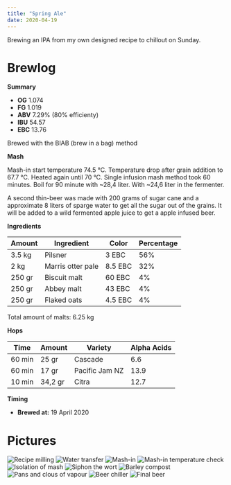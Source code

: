 ```yaml
---
title: "Spring Ale"
date: 2020-04-19
---
```


Brewing an IPA from my own designed recipe to chillout on Sunday.

# Brewlog

**Summary**

* **OG** 1.074
* **FG** 1.019
* **ABV** 7.29% (80% efficienty)
* **IBU** 54.57
* **EBC** 13.76

Brewed with the BIAB (brew in a bag) method

**Mash**

Mash-in start temperature 74.5 °C. Temperature drop after grain addition to 67.7 °C. Heated again until 70 °C. Single infusion mash method took 60 minutes. Boil for 90 minute with ~28,4 liter. With ~24,6 liter in the fermenter.

A second thin-beer was made with 200 grams of sugar cane and a approximate 8 liters of sparge water to get all the
sugar out of the grains. It will be added to a wild fermented apple juice to get a apple infused beer. 

**Ingredients**

| Amount     | Ingredient           | Color    | Percentage |
|------------|----------------------|----------|------------|
| 3.5 kg     | Pilsner              | 3 EBC    | 56%        |
| 2 kg       | Marris otter pale    | 8.5 EBC  | 32%        |
| 250 gr     | Biscuit malt         | 60 EBC   | 4%         |
| 250 gr     | Abbey malt           | 43 EBC   | 4%         |
| 250 gr     | Flaked oats          | 4.5 EBC  | 4%         |

Total amount of malts: 6.25 kg


**Hops**

| Time   | Amount  | Variety        | Alpha Acids |
|--------|---------|----------------|-------------|
| 60 min | 25 gr   | Cascade        | 6.6         |
| 60 min | 17 gr   | Pacific Jam NZ | 13.9        |
| 10 min | 34,2 gr | Citra          | 12.7        |

**Timing**

* **Brewed at:** 19 April 2020

# Pictures

![Recipe milling](/images/spring-ale/IMG_0613.jpg)
![Water transfer](/images/spring-ale/IMG_0630.jpg)
![Mash-in](/images/spring-ale/IMG_0632.jpg)
![Mash-in temperature check](/images/spring-ale/IMG_0634.jpg)
![Isolation of mash](/images/spring-ale/IMG_0635.jpg)
![Siphon the wort](/images/spring-ale/IMG_0636.jpg)
![Barley compost](/images/spring-ale/IMG_0638.jpg)
![Pans and clous of vapour](/images/spring-ale/IMG_0640.jpg)
![Beer chiller](/images/spring-ale/IMG_0641.jpg)
![Final beer](/images/spring-ale/IMG_0642.jpg)
